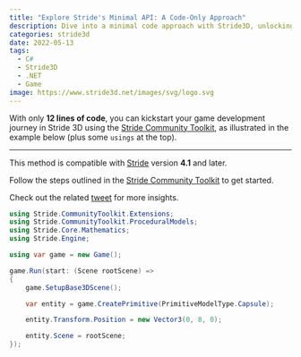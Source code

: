```yaml
---
title: "Explore Stride's Minimal API: A Code-Only Approach"
description: Dive into a minimal code approach with Stride3D, unlocking the potential of game development with just 12 lines of code using the Stride Community Toolkit.
categories: stride3d
date: 2022-05-13
tags:
  - C# 
  - Stride3D 
  - .NET 
  - Game
image: https://www.stride3d.net/images/svg/logo.svg
---
```


With only **12 lines of code**, you can kickstart your game development journey in Stride 3D using the [Stride Community Toolkit](https://stride3d.github.io/stride-community-toolkit/index.html), as illustrated in the example below (plus some `usings` at the top).

---

This method is compatible with [Stride](https://www.stride3d.net/) version **4.1** and later.

Follow the steps outlined in the [Stride Community Toolkit](https://stride3d.github.io/stride-community-toolkit/manual/code-only/create-project.html) to get started.

Check out the related [tweet](https://twitter.com/VasoElias/status/1525162302487543809) for more insights.

```csharp
using Stride.CommunityToolkit.Extensions;
using Stride.CommunityToolkit.ProceduralModels;
using Stride.Core.Mathematics;
using Stride.Engine;

using var game = new Game();

game.Run(start: (Scene rootScene) =>
{
    game.SetupBase3DScene();

    var entity = game.CreatePrimitive(PrimitiveModelType.Capsule);

    entity.Transform.Position = new Vector3(0, 8, 0);

    entity.Scene = rootScene;
});
```
